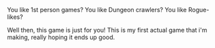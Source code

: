 You like 1st person games?
You like Dungeon crawlers?
You like Rogue-likes?

Well then, this game is just for you! This is my first actual game that i'm making, really hoping it ends up good.
